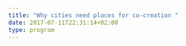 ```yaml
---
title: "Why cities need places for co-creation "
date: 2017-07-11T22:31:14+02:00
type: program
---
```


